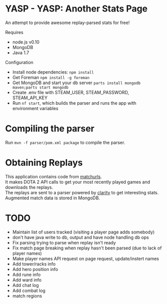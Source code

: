 YASP - YASP: Another Stats Page
====

An attempt to provide awesome replay-parsed stats for free!  

Requires

* node.js v0.10
* MongoDB
* Java 1.7

Configuration

* Install node dependencies: `npm install`
* Get Foreman `npm install -g foreman`
* Get MongoDB and start your db server `parts install mongodb maven;parts start mongodb`
* Create .env file with STEAM_USER, STEAM_PASSWORD, STEAM_API_KEY
* Run `nf start`, which builds the parser and runs the app with environment variables

Compiling the parser
====
Run `mvn -f parser/pom.xml package` to compile the parser.

Obtaining Replays
====
This application contains code from [matchurls](https://rjackson.me/tools/matchurls).  
It makes DOTA 2 API calls to get your most recently played games and downloads the replays.  
The replays are sent to a parser powered by [clarity](https://github.com/skadistats/clarity) to get interesting stats.  
Augmented match data is stored in MongoDB.

TODO
====
* Maintain list of users tracked (visiting a player page adds somebody)
* don't have java write to db, output and have node handling db ops
* Fix parsing trying to parse when replay isn't ready
* Fix match page breaking when replay hasn't been parsed (due to lack of player names)
* Make player names API request on page request, update/instert names
* Add tower/racks info
* Add hero position info
* Add rune info
* Add ward info
* Add chat log
* Add combat log
* match regions